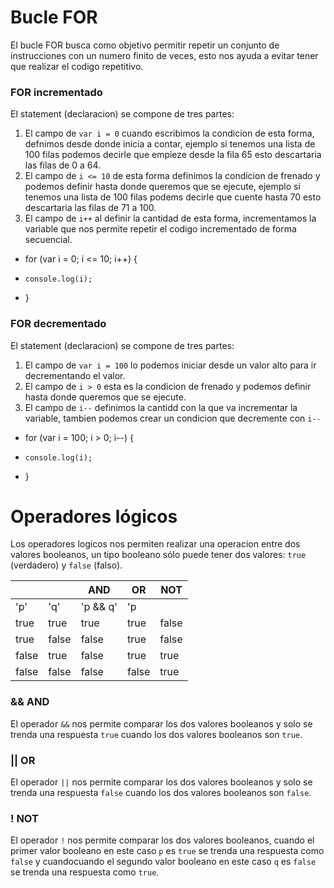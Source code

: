 # Bucle FOR

El bucle FOR busca como objetivo permitir repetir un conjunto de instrucciones con un numero finito de veces, esto nos ayuda a evitar tener que realizar el codigo repetitivo.

### FOR incrementado

El statement (declaracion) se compone de tres partes:

1. El campo de `var i = 0` cuando escribimos la condicion de esta forma, defnimos desde donde inicia a contar, ejemplo si tenemos una lista de 100 filas podemos decirle que empieze desde la fila 65 esto descartaria las filas de 0 a 64.
2. El campo de `i <= 10` de esta forma definimos la condicion de frenado y podemos definir hasta donde queremos que se ejecute, ejemplo si tenemos una lista de 100 filas podems decirle que cuente hasta 70 esto descartaria las filas de 71 a 100.
3. El campo de `i++` al definir la cantidad de esta forma, incrementamos la variable que nos permite repetir el codigo incrementado de forma secuencial.

* for (var i = 0; i <= 10; i++) {
*     console.log(i);
* }

### FOR decrementado 

El statement (declaracion) se compone de tres partes:

1. El campo de `var i = 100` lo podemos iniciar desde un valor alto para ir decrementando el valor.
2. El campo de `i > 0` esta es la condicion de frenado y podemos definir hasta donde queremos que se ejecute.
3. El campo de `i--` definimos la cantidd con la que va incrementar la variable, tambien podemos crear un condicion que decremente con `i--` 

* for (var i = 100; i > 0; i--) {
*     console.log(i);
* }


# Operadores lógicos

Los operadores logicos nos permiten realizar una operacion entre dos valores booleanos, un tipo booleano sólo puede tener dos valores: `true` (verdadero) y `false` (falso).

|  |  | AND | OR | NOT |
| --- | --- | --- | --- | --- |
| 'p' | 'q' | 'p && q' | 'p || q' | '!p' |
| true | true | true | true | false |
| true | false | false | true | false |
| false | true | false | true | true |
| false | false | false | false | true |

### && AND

El operador `&&` nos permite comparar los dos valores booleanos y solo se trenda una respuesta `true` cuando los dos valores booleanos son `true`.

### || OR

El operador `||` nos permite comparar los dos valores booleanos y solo se trenda una respuesta `false` cuando los dos valores booleanos son `false`.

### ! NOT

El operador `!` nos permite comparar los dos valores booleanos, cuando el primer valor booleano en este caso `p` es `true` se trenda una respuesta como `false` y cuandocuando el segundo valor booleano en este caso `q` es `false` se trenda una respuesta como `true`.